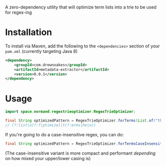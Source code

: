 A zero-dependency utility that will optimize term lists into a trie to be used for regex-ing

# Installation

To install via Maven, add the following to the `<dependencies>` section of your `pom.xml` (currently targeting Java 8)

```xml
<dependency>
    <groupId>com.drewnoakes</groupId>
    <artifactId>metadata-extractor</artifactId>
    <version>0.0.1</version>
</dependency>
```

# Usage

```java
import space.normand.regextrieoptimizer.RegexTrieOptimizer;

final String optimizedPattern = RegexTrieOptimizer.forTerms(List.of("the","list","of","terms","to","optimize"));
// (?:list|o(?:f|ptimize)|t(?:erms|he|o))
```

If you're going to do a case-insensitive regex, you can do:

```java
final String optimizedPattern = RegexTrieOptimizer.forTermsCaseInsensitive(List.of("the","list","of","terms","to","optimize"));
```

(The case-insensitive variant is more compact and performant _depending_ on how mixed your upper/lower casing is)
